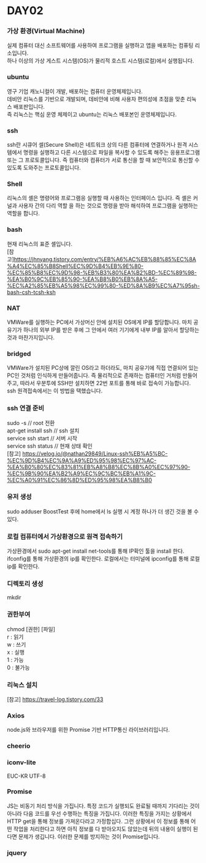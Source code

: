 # DAY02

### 가상 환경(Virtual Machine)

실제 컴퓨터 대신 소프트웨어를 사용하여 프로그램을 실행하고 앱을 배포하는 컴퓨팅 리소입니다. <br>하나 이상의 가상 게스트 시스템(OS)가 물리적 호스트 시스템(로컬)에서 실행됩니다.

### ubuntu

영구 기업 캐노니컬이 개발, 배포하는 컴퓨터 운영체제입니다.<br>데비안 리눅스를 기반으로 개발되며, 데비안에 비해 사용자 편의성에 초점을 맞춘 리눅스 배포판입니다. <br> 즉 리눅스는 핵심 운영 체제이고 ubuntu는 리눅스 배포본인 운영체제입니다.

### ssh

ssh란 시큐어 셀(Secure Shell)은 네트워크 상의 다른 컴퓨터에 연결하거나 원격 시스템에서 명령을 실행하고 다른 시스템으로 파일을 복사할 수 있도록 해주는 응용프로그램 또는 그 프로토콜입니다. 즉 컴퓨터와 컴퓨터가 서로 통신을 할 때 보안적으로 통신할 수 있도록 도와주는 프로토콜입니다.

### Shell

리눅스의 셸은 명령어와 프로그램응 실행할 때 사용하는 인터페이스 입니다. 즉 셸은 커널과 사용자 간의 다리 역할 을 하는 것으로 명령을 받아 해석하여 프로그램을 실행하는 역할을 합니다.

### bash

현재 리눅스의 표준 셸입니다.
<br>[참고]https://jhnyang.tistory.com/entry/%EB%A6%AC%EB%88%85%EC%8A%A4%EC%85%B8Shell%EC%9D%B4%EB%9E%80-%EC%85%B8%EC%9D%98-%EB%B3%80%EA%B2%BD-%EC%89%98-%EA%B0%9C%EB%85%90-%EA%B8%B0%EB%8A%A5-%EC%A2%85%EB%A5%98%EC%99%80-%ED%8A%B9%EC%A7%95sh-bash-csh-tcsh-ksh

### NAT

VMWare를 실행하는 PC에서 가상머신 안에 설치된 OS에게 IP를 할당합니다. 마치 공유기가 하나의 외부 IP를 받은 후에 그 안에서 여러 기기에게 내부 IP를 알아서 할당하는 것과 마찬가지입니다.

### bridged

VMWare가 설치된 PC상에 깔린 OS라고 하더라도, 마치 공유기에 직접 연결되어 있는 PC인 것처럼 인식하게 만들어줍니다. 즉 물리적으로 존재하는 컴퓨터인 거처럼 만들어주고, 따라서 우분투에 SSH만 설치하면 22번 포트를 통해 바로 접속이 가능합니다. ssh 원격접속에서는 이 방법을 택했습니다.

### ssh 연결 준비

sudo -s // root 전환<br>
apt-get install ssh // ssh 설치<br>
service ssh start // 서버 시작<br>
service ssh status // 현재 상태 확인<br>
[참고] https://velog.io/@nathan29849/Linux-ssh%EB%A5%BC-%EC%9D%B4%EC%9A%A9%ED%95%98%EC%97%AC-%EA%B0%80%EC%83%81%EB%A8%B8%EC%8B%A0%EC%97%90-%EC%9B%90%EA%B2%A9%EC%9C%BC%EB%A1%9C-%EC%A0%91%EC%86%8D%ED%95%98%EA%B8%B0

### 유저 생성

sudo adduser BoostTest
후에 home에서 ls 실행 시 계정 하나가 더 생긴 것을 볼 수 있다.

### 로컬 컴퓨터에서 가상환경으로 원격 접속하기

가상환경에서
sudo apt-get install net-tools를 통해 IP확인 툴을 install 한다.
ifconfig를 통해 가상환경의 ip를 확인한다.
로컬에서는 터미널에 ipconfig를 통해 로컬 ip를 확인한다.

### 디렉토리 생성

mkdir

### 권한부여

chmod [권한] [파일]<br>
r : 읽기<br>
w : 쓰기<br>
x : 실행<br>
1 : 가능<br>
0 : 불가능

### 리눅스 설치

[참고] https://travel-log.tistory.com/33


### Axios

node.js와 브라우저를 위한 Promise 기반 HTTP통신 라이브러리입니다.

### cheerio

### iconv-lite

EUC-KR
UTF-8

### Promise

JS는 비동기 처리 방식을 가집니다. 특정 코드가 실행되도 완료될 때까지 기다리는 것이 아니라 다음 코드를 우선 수행하는 특징을 가집니다.
이러한 특징을 가지는 상황에서 HTTP get을 통해 정보를 가져온다라고 가정합십다. 그런 상황에서 이 정보를 통해 어떤 작업을 처리한다고 하면 아직 정보를 다 받아오지도 않았는데 뒤의 내용이 실행이 된다면 문제가 생깁니다. 이러한 문제를 방지하는 것이 Promise입니다.

### jquery
